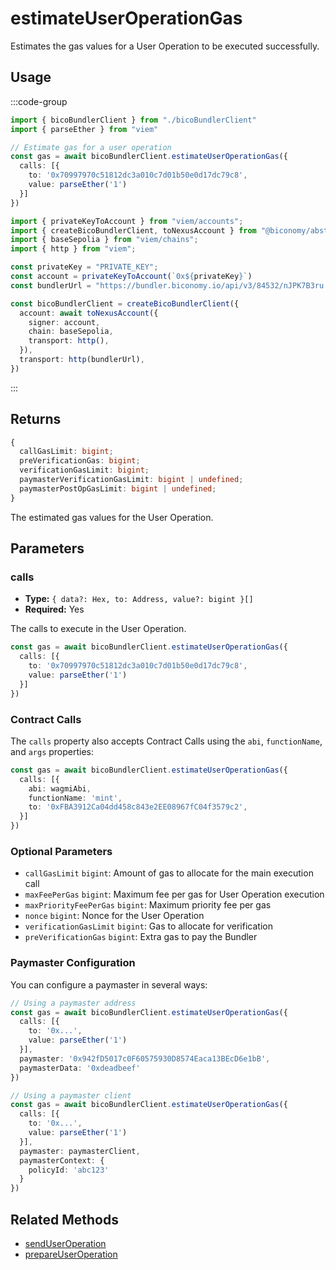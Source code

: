 # estimateUserOperationGas

Estimates the gas values for a User Operation to be executed successfully.

## Usage

:::code-group

```typescript [example.ts]
import { bicoBundlerClient } from "./bicoBundlerClient"
import { parseEther } from "viem"

// Estimate gas for a user operation
const gas = await bicoBundlerClient.estimateUserOperationGas({
  calls: [{
    to: '0x70997970c51812dc3a010c7d01b50e0d17dc79c8',
    value: parseEther('1')
  }]
})
```

```typescript [bicoBundlerClient.ts]
import { privateKeyToAccount } from "viem/accounts";
import { createBicoBundlerClient, toNexusAccount } from "@biconomy/abstractjs";
import { baseSepolia } from "viem/chains"; 
import { http } from "viem"; 

const privateKey = "PRIVATE_KEY";
const account = privateKeyToAccount(`0x${privateKey}`)
const bundlerUrl = "https://bundler.biconomy.io/api/v3/84532/nJPK7B3ru.dd7f7861-190d-41bd-af80-6877f74b8f44"; 

const bicoBundlerClient = createBicoBundlerClient({
  account: await toNexusAccount({ 
    signer: account, 
    chain: baseSepolia,
    transport: http(),
  }),
  transport: http(bundlerUrl),
})
```

:::

## Returns

```typescript
{
  callGasLimit: bigint;
  preVerificationGas: bigint;
  verificationGasLimit: bigint;
  paymasterVerificationGasLimit: bigint | undefined;
  paymasterPostOpGasLimit: bigint | undefined;
}
```

The estimated gas values for the User Operation.

## Parameters

### calls

- **Type:** `{ data?: Hex, to: Address, value?: bigint }[]`
- **Required:** Yes

The calls to execute in the User Operation.

```typescript
const gas = await bicoBundlerClient.estimateUserOperationGas({
  calls: [{
    to: '0x70997970c51812dc3a010c7d01b50e0d17dc79c8',
    value: parseEther('1')
  }]
})
```

### Contract Calls

The `calls` property also accepts Contract Calls using the `abi`, `functionName`, and `args` properties:

```typescript
const gas = await bicoBundlerClient.estimateUserOperationGas({
  calls: [{
    abi: wagmiAbi,
    functionName: 'mint',
    to: '0xFBA3912Ca04dd458c843e2EE08967fC04f3579c2',
  }]
})
```

### Optional Parameters

- `callGasLimit` `bigint`: Amount of gas to allocate for the main execution call
- `maxFeePerGas` `bigint`: Maximum fee per gas for User Operation execution
- `maxPriorityFeePerGas` `bigint`: Maximum priority fee per gas
- `nonce` `bigint`: Nonce for the User Operation
- `verificationGasLimit` `bigint`: Gas to allocate for verification
- `preVerificationGas` `bigint`: Extra gas to pay the Bundler

### Paymaster Configuration

You can configure a paymaster in several ways:

```typescript
// Using a paymaster address
const gas = await bicoBundlerClient.estimateUserOperationGas({
  calls: [{
    to: '0x...',
    value: parseEther('1')
  }],
  paymaster: '0x942fD5017c0F60575930D8574Eaca13BEcD6e1bB',
  paymasterData: '0xdeadbeef'
})

// Using a paymaster client
const gas = await bicoBundlerClient.estimateUserOperationGas({
  calls: [{
    to: '0x...',
    value: parseEther('1')
  }],
  paymaster: paymasterClient,
  paymasterContext: {
    policyId: 'abc123'
  }
})
```

## Related Methods

- [sendUserOperation](/sdk-reference/bundler-client/methods/sendUserOperation)
- [prepareUserOperation](/sdk-reference/bundler-client/methods/more/prepareUserOperation)